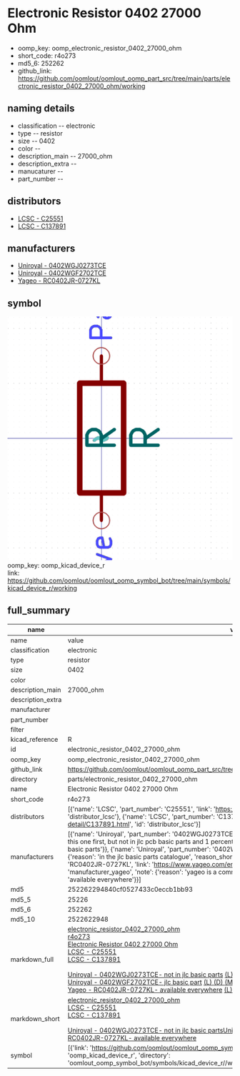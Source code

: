 # Electronic Resistor 0402 27000 Ohm

  
* oomp_key: oomp_electronic_resistor_0402_27000_ohm 
* short_code: r4o273
* md5_6: 252262  
* github_link: https://github.com/oomlout/oomlout_oomp_part_src/tree/main/parts/electronic_resistor_0402_27000_ohm/working  
## naming details
* classification -- electronic
* type -- resistor
* size -- 0402
* color -- 
* description_main -- 27000_ohm
* description_extra -- 
* manucaturer -- 
* part_number -- 

## distributors
* [LCSC - C25551](https://lcsc.com/product-detail/C25551.html)  
* [LCSC - C137891](https://lcsc.com/product-detail/C137891.html)  

## manufacturers
* [Uniroyal - 0402WGJ0273TCE]()  
* [Uniroyal - 0402WGF2702TCE]()  
* [Yageo - RC0402JR-0727KL](https://www.yageo.com/en/Chart/Download/pdf/RC0402JR-0727KL)  

## symbol

![](symbol/0/working/working_600.png)  
oomp_key: oomp_kicad_device_r  
link: https://github.com/oomlout/oomlout_oomp_symbol_bot/tree/main/symbols/kicad_device_r/working  


## full_summary
| name | value | 
| --- | --- | 
| name | value | 
| classification | electronic | 
| type | resistor | 
| size | 0402 | 
| color |  | 
| description_main | 27000_ohm | 
| description_extra |  | 
| manufacturer |  | 
| part_number |  | 
| filter |  | 
| kicad_reference | R | 
| id | electronic_resistor_0402_27000_ohm | 
| oomp_key | oomp_electronic_resistor_0402_27000_ohm | 
| github_link | https://github.com/oomlout/oomlout_oomp_part_src/tree/main/parts/electronic_resistor_0402_27000_ohm/working | 
| directory | parts/electronic_resistor_0402_27000_ohm | 
| name | Electronic Resistor 0402 27000 Ohm | 
| short_code | r4o273 | 
| distributors | [{'name': 'LCSC', 'part_number': 'C25551', 'link': 'https://lcsc.com/product-detail/C25551.html', 'id': 'distributor_lcsc'}, {'name': 'LCSC', 'part_number': 'C137891', 'link': 'https://lcsc.com/product-detail/C137891.html', 'id': 'distributor_lcsc'}] | 
| manufacturers | [{'name': 'Uniroyal', 'part_number': '0402WGJ0273TCE', 'link': '', 'id': 'manufacturer_uniroyal', 'note': {'reason': 'did this one first, but not in jlc pcb basic parts and 1 percent are and they are the same price', 'reason_short': 'not in jlc basic parts'}}, {'name': 'Uniroyal', 'part_number': '0402WGF2702TCE', 'link': '', 'id': 'manufacturer_uniroyal', 'note': {'reason': 'in the jlc basic parts catalogue', 'reason_short': 'jlc basic part'}}, {'name': 'Yageo', 'part_number': 'RC0402JR-0727KL', 'link': 'https://www.yageo.com/en/Chart/Download/pdf/RC0402JR-0727KL', 'id': 'manufacturer_yageo', 'note': {'reason': 'yageo is a commonly cross referenced part number', 'reason_short': 'available everywhere'}}] | 
| md5 | 252262294840cf0527433c0eccb1bb93 | 
| md5_5 | 25226 | 
| md5_6 | 252262 | 
| md5_10 | 2522622948 | 
| markdown_full | [electronic_resistor_0402_27000_ohm](https://github.com/oomlout/oomlout_oomp_part_src/tree/main/parts/electronic_resistor_0402_27000_ohm/working)<br>[r4o273](https://github.com/oomlout/oomlout_oomp_part_src/tree/main/parts/electronic_resistor_0402_27000_ohm/working)<br>[Electronic Resistor 0402 27000 Ohm](https://github.com/oomlout/oomlout_oomp_part_src/tree/main/parts/electronic_resistor_0402_27000_ohm/working)<br>[LCSC - C25551<br>](https://lcsc.com/product-detail/C25551.html)[LCSC - C137891<br>](https://lcsc.com/product-detail/C137891.html)<br>[Uniroyal - 0402WGJ0273TCE- not in jlc basic parts]() [(L)  ](https://www.lcsc.com/search?q=0402WGJ0273TCE)[(D)  ](https://www.digikey.com/en/products?keywords=0402WGJ0273TCE)[(M)  ](https://www.mouser.com/Search/Refine?Keyword=0402WGJ0273TCE)[(N)  ](https://www.newark.com/search?st=0402WGJ0273TCE)[(SZ)  ](https://so.szlcsc.com/global.html?k=0402WGJ0273TCE)<br>[Uniroyal - 0402WGF2702TCE- jlc basic part]() [(L)  ](https://www.lcsc.com/search?q=0402WGF2702TCE)[(D)  ](https://www.digikey.com/en/products?keywords=0402WGF2702TCE)[(M)  ](https://www.mouser.com/Search/Refine?Keyword=0402WGF2702TCE)[(N)  ](https://www.newark.com/search?st=0402WGF2702TCE)[(SZ)  ](https://so.szlcsc.com/global.html?k=0402WGF2702TCE)<br>[Yageo - RC0402JR-0727KL- available everywhere](https://www.yageo.com/en/Chart/Download/pdf/RC0402JR-0727KL) [(L)  ](https://www.lcsc.com/search?q=RC0402JR-0727KL)[(D)  ](https://www.digikey.com/en/products?keywords=RC0402JR-0727KL)[(M)  ](https://www.mouser.com/Search/Refine?Keyword=RC0402JR-0727KL)[(N)  ](https://www.newark.com/search?st=RC0402JR-0727KL)[(SZ)  ](https://so.szlcsc.com/global.html?k=RC0402JR-0727KL)<br> | 
| markdown_short | [electronic_resistor_0402_27000_ohm](https://github.com/oomlout/oomlout_oomp_part_src/tree/main/parts/electronic_resistor_0402_27000_ohm/working)<br>[LCSC - C25551<br>](https://lcsc.com/product-detail/C25551.html)[LCSC - C137891<br>](https://lcsc.com/product-detail/C137891.html)<br>[Uniroyal - 0402WGJ0273TCE- not in jlc basic parts]()[Uniroyal - 0402WGF2702TCE- jlc basic part]()[Yageo - RC0402JR-0727KL- available everywhere](https://www.yageo.com/en/Chart/Download/pdf/RC0402JR-0727KL) | 
| symbol | [{'link': 'https://github.com/oomlout/oomlout_oomp_symbol_bot/tree/main/symbols/kicad_device_r', 'oomp_key': 'oomp_kicad_device_r', 'directory': 'oomlout_oomp_symbol_bot/symbols/kicad_device_r//working/working.kicad_sym'}] | 
